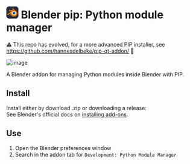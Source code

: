 # <img src="https://raw.githubusercontent.com/tandpfun/skill-icons/59059d9d1a2c092696dc66e00931cc1181a4ce1f/icons/Blender-Dark.svg" width="32" style="max-width: 100%;"> Blender pip: Python module manager

⚠️ This repo has evolved, for a more advanced PIP installer, see https://github.com/hannesdelbeke/pip-qt-addon/ 🚀

<img width="490" alt="image" src="https://user-images.githubusercontent.com/3758308/190018745-52fb472c-79a9-46ea-ab85-cf3ab4843ffc.png">

A Blender addon for managing Python modules inside Blender with PIP. 

## Install
Install either by download .zip or downloading a release:  
See Blender's official docs on [installing add-ons](https://docs.blender.org/manual/en/latest/editors/preferences/addons.html#installing-add-ons).

## Use
1. Open the Blender preferences window  
2. Search in the addon tab for `Development: Python Module Manager`
